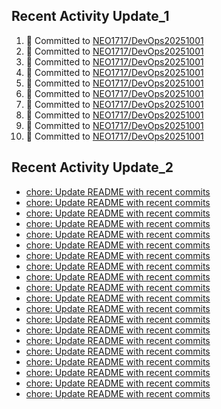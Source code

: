 
## Recent Activity Update_1
<!--START_SECTION:activity-->
1. 🚀 Committed to [NEO1717/DevOps20251001](https://github.com/NEO1717/DevOps20251001/commit/0ac1f0775ccead4b56ffc997051807629fc83088)
2. 🚀 Committed to [NEO1717/DevOps20251001](https://github.com/NEO1717/DevOps20251001/commit/633b3a770d61edc200e0ace098921dd0f3a6aabc)
3. 🚀 Committed to [NEO1717/DevOps20251001](https://github.com/NEO1717/DevOps20251001/commit/6a97543097d0046e33921731857ec346f892e585)
4. 🚀 Committed to [NEO1717/DevOps20251001](https://github.com/NEO1717/DevOps20251001/commit/e481c12f79a6d4c21ee01b93e9d16cff2ba0ebb6)
5. 🚀 Committed to [NEO1717/DevOps20251001](https://github.com/NEO1717/DevOps20251001/commit/4aa69040b353b0ef79ab8e750fe55bd63d195b9f)
6. 🚀 Committed to [NEO1717/DevOps20251001](https://github.com/NEO1717/DevOps20251001/commit/b693e749606de86e4f6174a7f3666c996707cb7e)
7. 🚀 Committed to [NEO1717/DevOps20251001](https://github.com/NEO1717/DevOps20251001/commit/f6f07a4db967642b76177490f009c4a5919d2ee8)
8. 🚀 Committed to [NEO1717/DevOps20251001](https://github.com/NEO1717/DevOps20251001/commit/c5dc56359acbfb163f1435d0261ec27ca9ab76c8)
9. 🚀 Committed to [NEO1717/DevOps20251001](https://github.com/NEO1717/DevOps20251001/commit/2e3c9db9b9b3e5a774fa670191cb57821bfb726a)
10. 🚀 Committed to [NEO1717/DevOps20251001](https://github.com/NEO1717/DevOps20251001/commit/20b83714bcc5058d05d12837cf7f50226f5af2d0)
<!--END_SECTION:activity-->



## Recent Activity Update_2
<!-- LATEST_COMMITS:START -->
- [chore: Update README with recent commits](https://github.com/NEO1717/DevOps20251001/commit/593843ee59881b46e6e0029c8c932dd0296f3f7e)
- [chore: Update README with recent commits](https://github.com/NEO1717/DevOps20251001/commit/e704c882fb73adc192e8569c59c391060964c62e)
- [chore: Update README with recent commits](https://github.com/NEO1717/DevOps20251001/commit/2b1de143126f4180cc47dbc44c6b93d39f21bd48)
- [chore: Update README with recent commits](https://github.com/NEO1717/DevOps20251001/commit/a73f1eb8ad8954bf401c3a69d2bb9c718a4ffb38)
- [chore: Update README with recent commits](https://github.com/NEO1717/DevOps20251001/commit/a5b865702bc4a3f3d4ff9f8463408b4b4a8c0fdd)
- [chore: Update README with recent commits](https://github.com/NEO1717/DevOps20251001/commit/c3f8265931d096561c82fd89b425ae2e2cadf3ef)
- [chore: Update README with recent commits](https://github.com/NEO1717/DevOps20251001/commit/e1ba6a5000c31098a5c56fd7ccfdd59bf87d869e)
- [chore: Update README with recent commits](https://github.com/NEO1717/DevOps20251001/commit/ab74637c6f8ba76b852dacd6edb7c7239341f271)
- [chore: Update README with recent commits](https://github.com/NEO1717/DevOps20251001/commit/1505b3f22e19dcd022e792fb4402e7a2c8a83bd2)
- [chore: Update README with recent commits](https://github.com/NEO1717/DevOps20251001/commit/28599db514fd307d6f93509f9aad835a4d775d0e)
- [chore: Update README with recent commits](https://github.com/NEO1717/DevOps20251001/commit/19e0b454a22288f8ec71ff33fe7a58cb37eb057f)
- [chore: Update README with recent commits](https://github.com/NEO1717/DevOps20251001/commit/faa59b18efa93261f6ac9539fa86a13e6fa6ced5)
- [chore: Update README with recent commits](https://github.com/NEO1717/DevOps20251001/commit/591504df08424e658bbd2a0571baa474fed08aa6)
- [chore: Update README with recent commits](https://github.com/NEO1717/DevOps20251001/commit/ba14ed708e26fd916704611d09a498ef3d008eca)
- [chore: Update README with recent commits](https://github.com/NEO1717/DevOps20251001/commit/2225fef9bdecb55c8930bbf84d181566a55ae6a6)
- [chore: Update README with recent commits](https://github.com/NEO1717/DevOps20251001/commit/8bb3b237f06c7a9c88b3be5613eb2d8c5171e77e)
- [chore: Update README with recent commits](https://github.com/NEO1717/DevOps20251001/commit/6c1cb6917332a4913c6098956560798bf4e223b0)
- [chore: Update README with recent commits](https://github.com/NEO1717/DevOps20251001/commit/f5f9bb7114ad03c44fb295129a152f84bd3cd578)
- [chore: Update README with recent commits](https://github.com/NEO1717/DevOps20251001/commit/a7affedaf47ff6ca914a079000fd60fea354f5a5)
- [chore: Update README with recent commits](https://github.com/NEO1717/DevOps20251001/commit/33c2201e269bbd209d2146dbf21d66c8ba5bf5c5)
<!-- LATEST_COMMITS:END -->



